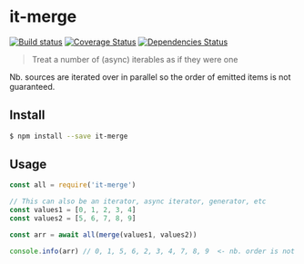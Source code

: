 # it-merge

[![Build status](https://travis-ci.org/achingbrain/it.svg?branch=master)](https://travis-ci.org/achingbrain/it?branch=master) [![Coverage Status](https://coveralls.io/repos/github/achingbrain/it/badge.svg?branch=master)](https://coveralls.io/github/achingbrain/it?branch=master) [![Dependencies Status](https://david-dm.org/achingbrain/it/status.svg?path=packages/it-merge)](https://david-dm.org/achingbrain/it?path=packages/it-merge)

> Treat a number of (async) iterables as if they were one

Nb. sources are iterated over in parallel so the order of emitted items is not guaranteed.

## Install

```sh
$ npm install --save it-merge
```

## Usage

```javascript
const all = require('it-merge')

// This can also be an iterator, async iterator, generator, etc
const values1 = [0, 1, 2, 3, 4]
const values2 = [5, 6, 7, 8, 9]

const arr = await all(merge(values1, values2))

console.info(arr) // 0, 1, 5, 6, 2, 3, 4, 7, 8, 9  <- nb. order is not guaranteed
```
